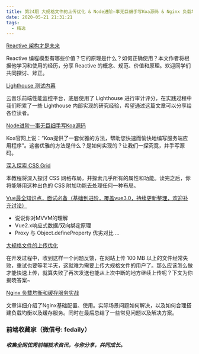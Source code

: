 ```yaml
---
title: 第24期 大规格文件的上传优化 & Node进阶—事无巨细手写Koa源码 & Nginx 负载均衡和缓存服务实战
date: 2020-05-21 21:31:21
tags:
  - 精选
---
```


[Reactive 架构才是未来](https://mp.weixin.qq.com/s/01SQuSYkNSHQz-0cbxzh_g)

Reactive 编程模型有哪些价值？它的原理是什么？如何正确使用？本文作者将根据他学习和使用的经历，分享 Reactive 的概念、规范、价值和原理。欢迎同学们共同探讨、斧正。

[Lighthouse 测试内幕](https://mp.weixin.qq.com/s/I8DYY4oY_uJ_6IpIQNLSYQ)

云音乐前端性能监控平台，底层使用了 Lighthouse 进行审计评分，在实践过程中我们积累了一些 Lighthouse 内部实现的研究经验，希望通过这篇文章可以分享给各位读者。

[Node进阶—事无巨细手写Koa源码](https://mp.weixin.qq.com/s/QRjlAoSAtJOitKEpcOOlLg)

Koa官网上说：“Koa提供了一套优雅的方法，帮助您快速而愉快地编写服务端应用程序”。这套优雅的方法是什么？是如何实现的？让我们一探究竟，并手写源码。

[深入探索 CSS Grid](https://mp.weixin.qq.com/s/Du2Qy2EmxK0Decr3ER3l9w)

本教程将深入探讨 CSS 网格布局，并探索几乎所有的属性和功能。读完之后，你将能够用这种出色的 CSS 附加功能去处理任何一种布局。

[Vue最全知识点，面试必备（基础到进阶，覆盖vue3.0，持续更新整理，欢迎补充讨论）](https://mp.weixin.qq.com/s/FHwkJQBTZaVXbqLERoBWkg)

* 说说你对MVVM的理解
* Vue2.x响应式数据/双向绑定原理
* Proxy 与 Object.defineProperty 优劣对比
...

[大规格文件的上传优化](https://mp.weixin.qq.com/s/0oVi1qYNe0QNiPmThco2qg)

在开发过程中，收到这样一个问题反馈，在网站上传 100 MB 以上的文件经常失败，重试也要等老半天，这就难为需要上传大规格文件的用户了。那么应该怎么做才能快速上传，就算失败了再次发送也能从上次中断的地方继续上传呢？下文为你揭晓答案~

[Nginx 负载均衡和缓存服务实战](https://mp.weixin.qq.com/s/HWA9b3Mg6ShVaYCuNIsWAA)

文章详细介绍了Nginx基础配置、使用。实际场景问题如何解决，以及如何合理搭建负载均衡以及缓存服务。同时在最后总结了一些常见问题以及解决方案。

### 前端收藏家（微信号: fedaily）
##### 收集全网优秀前端技术资讯，与你分享，共同成长。